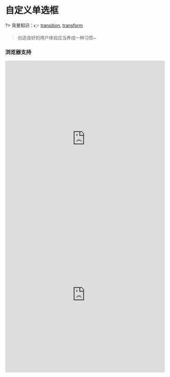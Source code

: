 # 自定义单选框

?> 背景知识：:point_right: [transition](https://developer.mozilla.org/zh-CN/docs/Web/CSS/transition), [transform](https://developer.mozilla.org/zh-CN/docs/Web/CSS/transform)

<vuep template="#custom-radio"></vuep>

<script v-pre type="text/x-template" id="custom-radio">
<style>
  main {
    width: 100%;
    padding: 60px 0;
    display: flex;
    justify-content: space-around;
    align-items: center;
    flex-wrap: wrap;
    user-select: none;
    font: 14px / 1 Helvetica, sans-serif;
  }
  input[type="radio"]{
    position: absolute;
    clip: rect(0, 0, 0, 0);
  }
  input[type="radio"] + label{
    display: inline-block;
    height: 12px;
    line-height: 12px;
    /* 小写英文开头 */
    /* line-height: 10px; */
    cursor: pointer;
    position: relative;
    user-select: none;
  }
  input[type="radio"] + label:not(:nth-of-type(6)){
    margin-top: 29px;
    margin-bottom: 29px;
  }
  input[type="radio"]:disabled + label{
    cursor: not-allowed;
    color: #999;
  }
  input[type="radio"] + label::before{
    content: "";
    display: inline-block;
    width: 10px; height: 10px;
    border-radius: 8px;
    vertical-align: top;
    margin-right: .2em;
    border: 1px solid #ccc;
    background-color: #fff;
    transition: border-color .2s ease-in-out, background-color .2s ease-in-out;
  }
  input[type="radio"]:not(:disabled) + label:hover::before{
    border-color: #b4a078;
  }
  input[type="radio"]:checked + label::before{
    border-color: #b4a078 !important;
    background-color: #b4a078;
  }
  input[type="radio"] + label::after{
    content: "";
    display: inline-block;
    width: 4px; height: 4px;
    background-color: #fff;
    border-radius: 4px;
    position: absolute;
    left: 4px; top: 50%;
    transform: translateY(-50%) scale(0);
    transition: transform .2s ease-in-out;
  }
  input[type="radio"]:checked + label::after{
    transform: translateY(-50%) scale(1);
    transition: transform .2s ease-in-out;
  }
  input[type="radio"]:disabled + label::before, input[type="radio"]:disabled.checked + label::before{
    background-color: #f2f2f2;
  }
  input[type="radio"]:disabled.checked + label::after{
    border-color: #ccc;
    background-color: #ccc;
    transform: translateY(-50%) scale(1);
  }
</style>
<template>
  <main>
    <input type="radio" id="radio0" name="radio">
    <label for="radio0">Vue</label>
    <input type="radio" id="radio1" name="radio" checked>
    <label for="radio1">React</label>
    <input type="radio" id="radio3" name="radio">
    <label for="radio3">Angular</label>
    <input type="radio" id="radio4" name="radio" disabled>
    <label for="radio4">禁用</label>
    <input type="radio" id="radio5" name="radio" disabled class="checked">
    <label for="radio5">选中禁用</label>
  </main>
</template>
<script>  
</script>
</script>

> 创造良好的用户体验应当养成一种习惯~

### 浏览器支持

<iframe src="https://caniuse.bitsofco.de/embed/index.html?feat=transforms2d&amp;periods=future_2,future_1,current,past_1,past_2,past_3&amp;accessible-colours=false" frameborder="0" width="100%" height="493px"></iframe>

<iframe src="https://caniuse.bitsofco.de/embed/index.html?feat=css-transitions&amp;periods=future_2,future_1,current,past_1,past_2,past_3&amp;accessible-colours=false" frameborder="0" width="100%" height="493px"></iframe>
